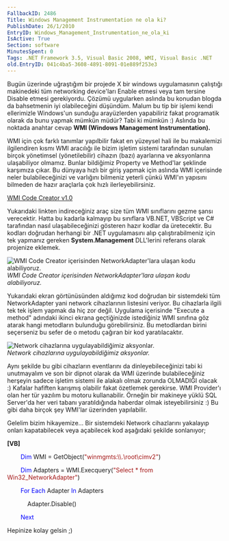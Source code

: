 ```yaml
---
FallbackID: 2486
Title: Windows Management Instrumentation ne ola ki?
PublishDate: 26/1/2010
EntryID: Windows_Management_Instrumentation_ne_ola_ki
IsActive: True
Section: software
MinutesSpent: 0
Tags: .NET Framework 3.5, Visual Basic 2008, WMI, Visual Basic .NET
old.EntryID: 041c4ba5-3608-4891-8091-01e889f253e3
---
```

Bugün üzerinde uğraştığım bir projede X bir windows uygulamasının
çalıştığı makinedeki tüm networking device'ları Enable etmesi veya tam
tersine Disable etmesi gerekiyordu. Çözümü uygularken aslında bu konudan
blogda da bahsetmenin iyi olabileceğini düşündüm. Malum bu tip bir
işlemi kendi ellerimizle Windows'un sunduğu arayüzlerden yapabiliriz
fakat programatik olarak da bunu yapmak mümkün müdür? Tabi ki mümkün :)
Aslında bu noktada anahtar cevap **WMI (Windows Management
Instrumentation).**

WMI için çok farklı tanımlar yapılbilir fakat en yüzeysel hali ile bu
makalemizi ilgilendiren kısmı WMI aracılığı ile bizim işletim sistemi
tarafından sunulan birçok yönetimsel (yönetilebilir) cihazın (bazı)
ayarlarına ve aksyonlarına ulaşabiliyor olmamız. Bunlar bildiğimiz
Property ve Method'lar şeklinde karşımıza çıkar. Bu dünyaya hızlı bir
giriş yapmak için aslında WMI içerisinde neler bulabileceğinizi ve
varlığını bilmeniz yeterli çünkü WMI'ın yapısını bilmeden de hazır
araçlarla çok hızlı ilerleyebilirsiniz.

[WMI Code Creator
v1.0](http://www.microsoft.com/downloads/details.aspx?FamilyID=2cc30a64-ea15-4661-8da4-55bbc145c30e&displaylang=en)

Yukarıdaki linkten indireceğiniz araç size tüm WMI sınıflarını gezme
şansı verecektir. Hatta bu kadarla kalmayıp bu sınıflara VB.NET,
VBScript ve C\# tarafından nasıl ulaşabileceğinizi gösteren hazır kodlar
da üretecektir. Bu kodları doğrudan herhangi bir .NET uygulamasını alıp
çalıştırabilmeniz için tek yapmanız gereken **System.Management**
DLL'lerini referans olarak projenize eklemek.

![WMI Code Creator içerisinden NetworkAdapter'lara ulaşan kodu
alabiliyoruz.](media/Windows_Management_Instrumentation_ne_ola_ki/25012010_1.png)\
*WMI Code Creator içerisinden NetworkAdapter'lara ulaşan kodu
alabiliyoruz.*

Yukarıdaki ekran görtünüsünden aldığımız kod doğrudan bir sistemdeki tüm
NetworkAdapter yani network cihazlarının listesini veriyor. Bu
cihazlarla ilgili tek tek işlem yapmak da hiç zor değil. Uygulama
içerisinde "Execute a method" adındaki ikinci ekrana geçtiğinizde
istediğiniz WMI sınıfına göz atarak hangi metodların bulunduğu
görebilirsiniz. Bu metodlardan birini seçerseniz bu sefer de o metodu
çağıran bir kod yaratılacaktır.

![Network cihazlarına uygulayabildiğimiz
aksyonlar.](media/Windows_Management_Instrumentation_ne_ola_ki/25012010_2.png)\
*Network cihazlarına uygulayabildiğimiz aksyonlar.*

Aynı şekilde bu gibi cihazların eventlarını da dinleyebileceğinizi tabi
ki unutmayalım ve son bir dipnot olarak da WMI üzerinde bulabileceğiniz
herşeyin sadece işletim sistemi ile alakalı olmak zorunda OLMADIĞI
olacak :) Kafalar hafiften karışmış olabilir fakat özetlemek gerekirse.
WMI Provider'ı olan her tür yazılım bu motoru kullanabilir. Örneğin bir
makineye yüklü SQL Server'da her veri tabanı yaratıldığında haberdar
olmak isteyebilirsiniz :) Bu gibi daha birçok şey WMI'lar üzerinden
yapılabilir.

Gelelim bizim hikayemize... Bir sistemdeki Network cihazlarını yakalayıp
onları kapatabilecek veya açabilecek kod aşağıdaki şekilde sonlanıyor;

**[VB]**

        <span style="color: blue;">Dim</span> WMI = GetObject(<span
style="color: #a31515;">"winmgmts:\\\\.\\root\\cimv2"</span>)

        <span style="color: blue;">Dim</span> Adapters =
WMI.Execquery(<span style="color: #a31515;">"Select \* from
Win32\_NetworkAdapter"</span>)

        <span style="color: blue;">For</span> <span
style="color: blue;">Each</span> Adapter <span
style="color: blue;">In</span> Adapters

            Adapter.Disable()

        <span style="color: blue;">Next</span>

Hepinize kolay gelsin ;)



